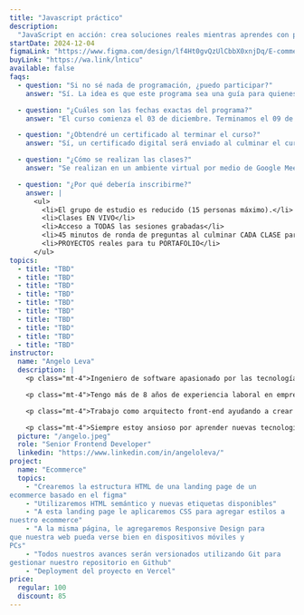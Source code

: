 ```yaml
---
title: "Javascript práctico"
description:
  "JavaScript en acción: crea soluciones reales mientras aprendes con proyectos prácticos"
startDate: 2024-12-04
figmaLink: "https://www.figma.com/design/lf4Ht0gvQzUlCbbX0xnjDq/E-commerce-Website-Template-(Freebie)-(Community)?node-id=0-1&node-type=canvas&t=fqlHxOpPqV4cbSdK-0"
buyLink: "https://wa.link/lnticu"
available: false
faqs:
  - question: "Si no sé nada de programación, ¿puedo participar?"
    answer: "Sí. La idea es que este programa sea una guía para quienes recién empiezan este camino, para acompañarlos y orientarlos en este increíble mundo."

  - question: "¿Cuáles son las fechas exactas del programa?"
    answer: "El curso comienza el 03 de diciembre. Terminamos el 09 de enero."

  - question: "¿Obtendré un certificado al terminar el curso?"
    answer: "Sí, un certificado digital será enviado al culminar el curso"

  - question: "¿Cómo se realizan las clases?"
    answer: "Se realizan en un ambiente virtual por medio de Google Meet. Para tener la mejor experiencia deberías asistir a los eventos en vivo ya que serán interactivos. De todas maneras, las clases serán grabadas y enviadas el día después de cada clase."

  - question: "¿Por qué debería inscribirme?"
    answer: |
      <ul>
        <li>El grupo de estudio es reducido (15 personas máximo).</li>
        <li>Clases EN VIVO</li>
        <li>Acceso a TODAS las sesiones grabadas</li>
        <li>45 minutos de ronda de preguntas al culminar CADA CLASE para que aclares TODAS tus dudas</li>
        <li>PROYECTOS reales para tu PORTAFOLIO</li>
      </ul>
topics:
  - title: "TBD"
  - title: "TBD"
  - title: "TBD"
  - title: "TBD"
  - title: "TBD"
  - title: "TBD"
  - title: "TBD"
  - title: "TBD"
  - title: "TBD"
  - title: "TBD"
instructor:
  name: "Angelo Leva"
  description: |
    <p class="mt-4">Ingeniero de software apasionado por las tecnologías web y el desarrollo de aplicaciones multiplataforma.</p> 

    <p class="mt-4">Tengo más de 8 años de experiencia laboral en empresas de tecnología, startups locales y extranjeras. Creo contenido en redes sociales sobre programación.</p>

    <p class="mt-4">Trabajo como arquitecto front-end ayudando a crear aplicaciones web de alto rendimiento. Disfruto aprendiendo cosas nuevas, desarrollando actividades de equipo y soluciones creativas.</p>

    <p class="mt-4">Siempre estoy ansioso por aprender nuevas tecnologías y con un interés genuino por la mejor experiencia de usuario.</p>
  picture: "/angelo.jpeg"
  role: "Senior Frontend Developer"
  linkedin: "https://www.linkedin.com/in/angeloleva/"
project:
  name: "Ecommerce"
  topics:
    - "Crearemos la estructura HTML de una landing page de un
ecommerce basado en el figma"
    - "Utilizaremos HTML semántico y nuevas etiquetas disponibles"
    - "A esta landing page le aplicaremos CSS para agregar estilos a
nuestro ecommerce"
    - "A la misma página, le agregaremos Responsive Design para
que nuestra web pueda verse bien en dispositivos móviles y
PCs"
    - "Todos nuestros avances serán versionados utilizando Git para
gestionar nuestro repositorio en Github"
    - "Deployment del proyecto en Vercel"
price:
  regular: 100
  discount: 85
---
```

